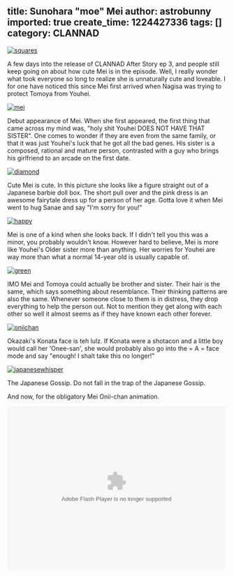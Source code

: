 title: Sunohara "moe" Mei
author: astrobunny
imported: true
create_time: 1224427336
tags: []
category: CLANNAD
---
 [![](wp-uploads/2008/10/squares-500x375.jpg "squares")](/images/wp-uploads/2008/10/squares.jpg)  
  
A few days into the release of CLANNAD After Story ep 3, and people still keep going on about how cute Mei is in the episode. Well, I really wonder what took everyone so long to realize she is unnaturally cute and loveable. I for one have noticed this since Mei first arrived when Nagisa was trying to protect Tomoya from Youhei.  
  
<!--more-->  
  
 [![](wp-uploads/2008/10/mei-500x762.jpg "mei")](/images/wp-uploads/2008/10/mei.jpg)  
  
Debut appearance of Mei. When she first appeared, the first thing that came across my mind was, "holy shit Youhei DOES NOT HAVE THAT SISTER". One comes to wonder if they are even from the same family, or that it was just Youhei's luck that he got all the bad genes. His sister is a composed, rational and mature person, contrasted with a guy who brings his girlfriend to an arcade on the first date.  
  
 [![](wp-uploads/2008/10/diamond-500x375.jpg "diamond")](/images/wp-uploads/2008/10/diamond.jpg)  
  
Cute Mei is cute. In this picture she looks like a figure straight out of a Japanese barbie doll box. The short pull over and the pink dress is an awesome fairytale dress up for a person of her age. Gotta love it when Mei went to hug Sanae and say "I'm sorry for you!"  
  
 [![](wp-uploads/2008/10/happy-500x375.jpg "happy")](/images/wp-uploads/2008/10/happy.jpg)  
  
Mei is one of a kind when she looks back. If I didn't tell you this was a minor, you probably wouldn't know. However hard to believe, Mei is more like Youhei's Older sister more than anything. Her worries for Youhei are way more than what a normal 14-year old is usually capable of.  
  
 [![](wp-uploads/2008/10/green-500x375.jpg "green")](/images/wp-uploads/2008/10/green.jpg)  
  
IMO Mei and Tomoya could actually be brother and sister. Their hair is the same, which says something about resemblance. Their thinking patterns are also the same. Whenever someone close to them is in distress, they drop everything to help the person out. Not to mention they get along with each other so well it almost seems as if they have known each other forever.  
  
 [![](wp-uploads/2008/10/oniichan-500x375.jpg "oniichan")](/images/wp-uploads/2008/10/oniichan.jpg)  
  
Okazaki's Konata face is teh lulz. If Konata were a shotacon and a little boy would call her 'Onee-san', she would probably also go into the = A = face mode and say "enough! I shalt take this no longer!"  
  
 [![](wp-uploads/2008/10/japanesewhisper-500x375.jpg "japanesewhisper")](/images/wp-uploads/2008/10/japanesewhisper.jpg)  
  
The Japanese Gossip. Do not fall in the trap of the Japanese Gossip.  
  
And now, for the obligatory Mei Onii-chan animation.  
  
<object classid="clsid:d27cdb6e-ae6d-11cf-96b8-444553540000" width="500" height="375" codebase="http://download.macromedia.com/pub/shockwave/cabs/flash/swflash.cab#version=6,0,40,0"><param name="src" value="http://www.astrobunny.net/wp-content/uploads/2008/10/mei.swf">
<embed type="application/x-shockwave-flash" width="500" height="375" src="wp-uploads/2008/10/mei.swf"></embed></object>